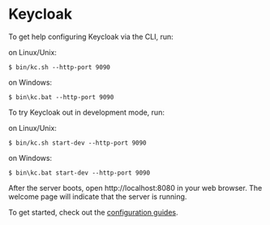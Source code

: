 Keycloak
========

To get help configuring Keycloak via the CLI, run:

on Linux/Unix:

    $ bin/kc.sh --http-port 9090

on Windows:

    $ bin\kc.bat --http-port 9090

To try Keycloak out in development mode, run: 

on Linux/Unix:

    $ bin/kc.sh start-dev --http-port 9090

on Windows:

    $ bin\kc.bat start-dev --http-port 9090

After the server boots, open http://localhost:8080 in your web browser. The welcome page will indicate that the server is running.

To get started, check out the [configuration guides](https://www.keycloak.org/guides#server).
